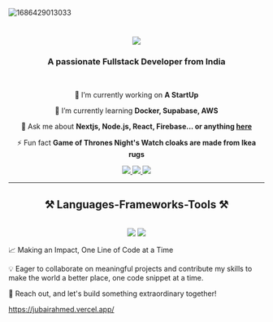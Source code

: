 ![1686429013033](https://github.com/JubairShaik/JubairShaik/assets/104702942/8de599fd-e3ee-4052-8b94-a14bf8d947ca)
<br/>
<h1 align="center">
        <img src="https://readme-typing-svg.herokuapp.com/?font=Righteous&size=35&center=true&vCenter=true&width=500&height=70&duration=4000&lines=Hi+There!+👋;+I'm+Jubair+Ahmed!;" />

</h1>

<h3 align="center">A passionate Fullstack Developer from India</h3>

<br/>

<div align="center">
 
 🔭 I’m currently working on **A StartUp**
 
 🌱 I’m currently learning **Docker, Supabase, AWS**

💬 Ask me about **Nextjs, Node.js, React, Firebase... or anything [here](https://github.com/salesp07/salesp07/issues)**

⚡ Fun fact **Game of Thrones Night's Watch cloaks are made from Ikea rugs**

 </div>
 
<div align="center"> 
  <a href="mailto:jubair.dev@gmail.com">
    <img src="https://img.shields.io/badge/Gmail-333333?style=for-the-badge&logo=gmail&logoColor=red" />
  </a>
  <a href="https://www.linkedin.com/in/imjubairahmed/" target="_blank">
    <img src="https://img.shields.io/badge/LinkedIn-0077B5?style=for-the-badge&logo=linkedin&logoColor=white" target="_blank" />
  </a>
  <a href="https://salesp07.github.io" target="_blank">
     <img src="https://img.shields.io/badge/Portfolio-FF5722?style=for-the-badge&logo=todoist&logoColor=white" target="_blank" /> <!-- sqlite, safari, google-chrome are other good icon options -->
  </a>
</div>

 <hr/>
 
<h2 align="center">⚒️ Languages-Frameworks-Tools ⚒️</h2>
<br/>
<div align="center">
    <img src="https://skillicons.dev/icons?i=react,bootstrap,mui,html,css,vscode,github,figma,tailwind,git" />
    <img src="https://skillicons.dev/icons?i=nodejs,python,javascript,typescript,express,firebase,mongodb,c,java,nextjs" /><br>
</div>

 
 
<!--  ![snake animation](https://github.com/JubairShaik/JubairShaik/blob/output/github-contribution-grid-snake2.svg) -->
<!--   https://raw.githubusercontent.com/JubairShaik/JubairShaik/output/github-contribution-grid-snake.svg -->
 

 
📈 Making an Impact, One Line of Code at a Time

💡 Eager to collaborate on meaningful projects and contribute my skills to make the world a better place, one code snippet at a time.

📧 Reach out, and let's build something extraordinary together!

 https://jubairahmed.vercel.app/

 

 

